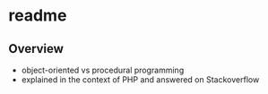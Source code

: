 # readme
<!---
### <beg-file_info>
### document_metadata:
###   - caption: "caption"
###     dmid: "uu112xheroicsheartyx"
###     date: created="2021-08-30T10:35:58"
###     last: lastmod="2021-08-30T10:35:58"
###     tags:       php,basicops,betterexplained,oop,tutorial,beginner
###     people:
###         - __people__
###     author:     created="__author__"
###     filetype:   "__filetype__"
###     lastupdate: "__lastupdate__"
###     namespace:
###         - nams: php/oop
###     desc: |
###         ## Overview
###         * __desc__
###     linktop:
###         -
###     seealso: |
###         ## See also
###         * __seealso__
###     seeinstead: |
###         * __seeinstead__
### <end-file_info>
--->

## Overview
<!--- id="dmid://uu480septp1630345x03xlink" --->

* object-oriented vs procedural programming
* explained in the context of PHP and answered on Stackoverflow


